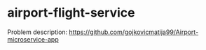 # airport-flight-service


Problem description: https://github.com/gojkovicmatija99/Airport-microservice-app
